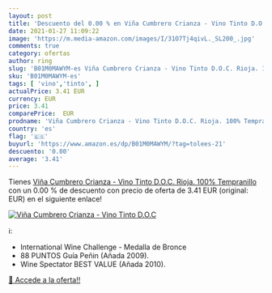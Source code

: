 ```yaml
---
layout: post
title: 'Descuento del 0.00 % en Viña Cumbrero Crianza - Vino Tinto D.O.C'
date: 2021-01-27 11:09:22
image: 'https://m.media-amazon.com/images/I/31O7Tj4qivL._SL200_.jpg'
comments: true
category: ofertas
author: ring
slug: 'B01M0MAWYM-es Viña Cumbrero Crianza - Vino Tinto D.O.C. Rioja. 100%...'
sku: 'B01M0MAWYM-es'
tags: [ 'vino','tinto', ]
actualPrice: 3.41 EUR
currency: EUR
price: 3.41
comparePrice:  EUR
prodname: 'Viña Cumbrero Crianza - Vino Tinto D.O.C. Rioja. 100% Tempranillo'
country: 'es'
flag: '🇪🇸'
buyurl: 'https://www.amazon.es/dp/B01M0MAWYM/?tag=tolees-21'
descuento: '0.00'
average: '3.41'
---
```


Tienes [Viña Cumbrero Crianza - Vino Tinto D.O.C. Rioja. 100% Tempranillo](https://www.amazon.es/dp/B01M0MAWYM/?tag=tolees-21) con un 0.00 % de descuento con precio de oferta de 3.41 EUR (original:  EUR) en el siguiente enlace!

[![Viña Cumbrero Crianza - Vino Tinto D.O.C](https://m.media-amazon.com/images/I/31O7Tj4qivL._SL200_.jpg)](https://www.amazon.es/dp/B01M0MAWYM/?tag=tolees-21)

ℹ️:

- International Wine Challenge - Medalla de Bronce
- 88 PUNTOS Guía Peñin (Añada 2009).
- Wine Spectator BEST VALUE (Añada 2010).

[🛒 Accede a la oferta!!](https://www.amazon.es/dp/B01M0MAWYM/?tag=tolees-21)
